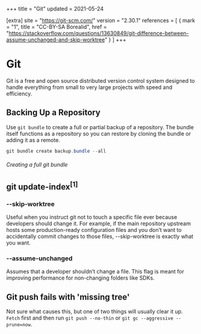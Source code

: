 +++
title = "Git"
updated = 2021-05-24

[extra]
site = "https://git-scm.com/"
version = "2.30.1"
references = [
    { mark = "1", title = "CC-BY-SA Borealid", href = "https://stackoverflow.com/questions/13630849/git-difference-between-assume-unchanged-and-skip-worktree" }
]
+++

# Git
Git is a free and open source distributed version control system designed to handle everything from small to very large projects with speed and efficiency.

## Backing Up a Repository

Use `git bundle` to create a full or partial backup of a repository. The bundle itself functions as a repository so you can restore by cloning the bundle or adding it as a remote.

```powershell
git bundle create backup.bundle --all
```
###### Creating a full git bundle

##  git update-index<sup>[1]</sup>

### --skip-worktree
Useful when you instruct git not to touch a specific file ever because developers should change it. For example, if the main repository upstream hosts some production-ready configuration files and you don’t want to accidentally commit changes to those files, --skip-worktree is exactly what you want.

### --assume-unchanged
Assumes that a developer shouldn’t change a file. This flag is meant for improving performance for non-changing folders like SDKs.

## Git push fails with 'missing tree'

Not sure what causes this, but one of two things will usually clear it up. `Fetch` first and then run `git push --no-thin` or `git gc --aggressive --prune=now`.


